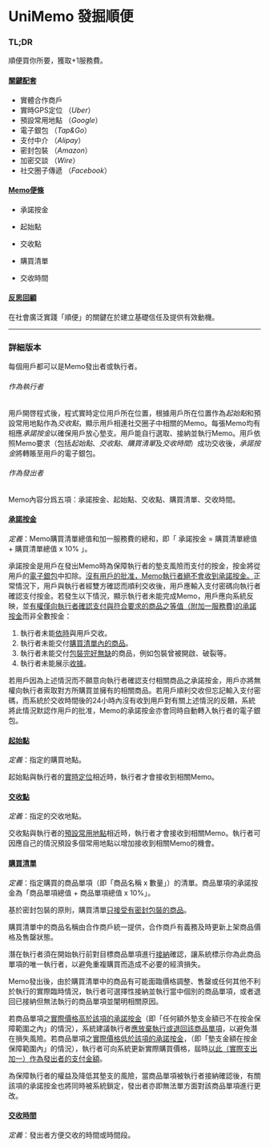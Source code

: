 # UniMemo 發掘順便

### TL;DR

順便買你所要，獲取+1服務費。

#### <u>關鍵配套</u>

- 實體合作商戶
- 實時GPS定位&#09;（*Uber*）
- 預設常用地點&#09;（*Google*）
- 電子銀包&#09;&#09;&#09;（*Tap&Go*）
- 支付中介&#09;&#09;&#09;（*Alipay*）
- 密封包裝&#09;&#09;&#09;（*Amazon*）
- 加密交談&#09;&#09;&#09;（*Wire*）
- 社交圈子傳遞&#09;（*Facebook*）

#### <u>Memo便條</u>

- 承諾按金

- 起始點

- 交收點

- 購買清單

- 交收時間

#### <u>反思回顧</u>

在社會廣泛實踐「順便」的關鍵在於建立基礎信任及提供有效動機。



___



### 詳細版本

每個用戶都可以是Memo發出者或執行者。



###### 作為執行者

用戶開啓程式後，程式實時定位用戶所在位置，根據用戶所在位置作為*起始點*和預設常用地點作為*交收點*，顯示用戶相連社交圈子中相關的Memo。每張Memo均有相應*承諾按金*以確保用戶放心墊支。用戶能自行選取、接納並執行Memo。用戶依照Memo要求（包括*起始點*、*交收點*、*購買清單*及*交收時間*）成功交收後，*承諾按金*將轉賬至用戶的電子銀包。



###### 作為發出者

Memo內容分爲五項：承諾按金、起始點、交收點、購買清單、交收時間。

#### <u>承諾按金</u>

*定義*：Memo購買清單總值和加一服務費的總和，即「 承諾按金 = 購買清單總值 + 購買清單總值 x 10% 」。

承諾按金是用戶在發出Memo時為保障執行者的墊支風險而支付的按金，按金將從用戶的<u>電子銀包</u>中扣除。<u>沒有用戶的批准，Memo執行者絕不會收到承諾按金。</u>正常情況下，用戶與執行者經雙方確認而順利交收後，用戶應輸入支付密碼向執行者確認支付按金。若發生以下情況，顯示執行者未能完成Memo，用戶應向系統反映，並<u>有權僅向執行者確認支付與符合要求的商品之等值（附加一服務費)的承諾按金</u>而非全數按金：

1. 執行者未能<u>依時</u>與用戶交收。
2. 執行者未能交付<u>購買清單內的商品</u>。
3. 執行者未能交付<u>包裝完好無缺</u>的商品，例如包裝曾被開啟、破裂等。
4. 執行者未能展示<u>收據</u>。

若用戶因為上述情況而不願意向執行者確認支付相關商品之承諾按金，用戶亦將無權向執行者索取對方所購買並擁有的相關商品。若用戶順利交收但忘記輸入支付密碼，而系統於交收時間後的24小時內沒有收到用戶對有關上述情況的反饋，系統將此情況默認作用戶的批准，Memo的承諾按金亦會同時自動轉入執行者的電子銀包。



#### <u>起始點</u>

*定義*：指定的購買地點。

起始點與執行者的<u>實時定位</u>相近時，執行者才會接收到相關Memo。



#### <u>交收點</u>

*定義*：指定的交收地點。

交收點與執行者的<u>預設常用地點</u>相近時，執行者才會接收到相關Memo。執行者可因應自己的情況預設多個常用地點以增加接收到相關Memo的機會。



#### <u>購買清單</u>

*定義*：指定購買的商品單項（即「商品名稱 x 數量」）的清單。商品單項的承諾按金為「商品單項總值 + 商品單項總值 x 10%」。

基於密封包裝的原則，購買清單<u>只接受有密封包裝的商品</u>。

購買清單中的商品名稱由合作商戶統一提供，合作商戶有義務及時更新上架商品價格及售罄狀態。

潛在執行者須在開始執行前對目標商品單項進行<u>接納</u>確認，讓系統標示你為此商品單項的唯一執行者，以避免重複購買而造成不必要的經濟損失。

Memo發出後，由於購買清單中的商品有可能面臨價格調整、售罄或任何其他不利於執行的實際臨時情況，執行者可選擇性接納並執行當中個別的商品單項，或者退回已接納但無法執行的商品單項並闡明相關原因。

若商品單項之<u>實際價格高於該項的承諾按金</u>（即「任何額外墊支金額已不在按金保障範圍之內」的情況），系統建議執行者<u>應放棄執行或退回該商品單項</u>，以避免潛在損失風險。若商品單項之<u>實際價格低於該項的承諾按金</u>，（即「墊支金額在按金保障範圍內」的情況），執行者可向系統更新實際購買價格，屆時<u>以此（實際支出加一）作為發出者的支付金額</u>。

為保障執行者的權益及降低其墊支的風險，當商品單項被執行者接納確認後，有關該項的承諾按金也將同時被系統鎖定，發出者亦即無法單方面對該商品單項進行更改。



#### <u>交收時間</u>

*定義*：發出者方便交收的時間或時間段。

